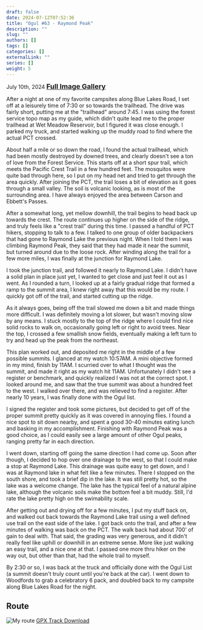 ```yaml
---
draft: false
date: 2024-07-12T07:52:36
title: "Ogul #63 - Raymond Peak"
description: ""
slug: ""
authors: []
tags: []
categories: []
externalLink: ""
series: []
weight: 5
---
```

July 10th, 2024
<a href="../galleries/raymond-peak-gallery/"><font size="4"><b>Full Image Gallery</b></font></a>

After a night at one of my favorite campsites along Blue Lakes Road, I set off at a leisurely time of 7:30 or so towards the trailhead. The drive was fairly short, putting me at the "trailhead" around 7:45. I was using the forest service topo map as my guide, which didn't quite lead me to the proper trailhead at Wet Meadow Reservoir, but I figured it was close enough. I parked my truck, and started walking up the muddy road to find where the actual PCT crossed. 

About half a mile or so down the road, I found the actual trailhead, which had been mostly destroyed by downed trees, and clearly doesn't see a ton of love from the Forest Service. This starts off at a short spur trail, which meets the Pacific Crest Trail in a few hundred feet. The mosquitos were quite bad through here, so I put on my head net and tried to get through the area quickly. After joining the PCT, the trail loses a bit of elevation as it goes through a small valley. The soil is volcanic looking, as is most of the surrounding area. I have always enjoyed the area between Carson and Ebbett's Passes.

After a somewhat long, yet mellow downhill, the trail begins to head back up towards the crest. The route continues up higher on the side of the ridge, and truly feels like a "crest trail" during this time. I passed a handful of PCT hikers, stopping to talk to a few. I talked to one group of older backpackers that had gone to Raymond Lake the previous night. When I told them I was climbing Raymond Peak, they said that they had made it near the summit, but turned around due to the loose rock. After winding along the trail for a few more miles, I was finally at the junction for Raymond Lake. 

I took the junction trail, and followed it nearly to Raymond Lake. I didn't have a solid plan in place just yet, I wanted to get close and just feel it out as I went. As I rounded a turn, I looked up at a fairly gradual ridge that formed a ramp to the summit area, I knew right away that this would be my route. I quickly got off of the trail, and started cutting up the ridge.

As it always goes, being off the trail slowed me down a bit and made things more difficult. I was definitely moving a lot slower, but wasn't moving slow by any means. I stuck mostly to the top of the ridge where I could find nice solid rocks to walk on, occasionally going left or right to avoid trees. Near the top, I crossed a few smallish snow fields, eventually making a left turn to try and head up the peak from the northeast. 

This plan worked out, and deposited me right in the middle of a few possible summits. I glanced at my watch 10:57AM. A mini objective formed in my mind, finish by 11AM. I scurried over to what I thought was the summit, and made it right as my watch hit 11AM. Unfortunately I didn't see a register or benchmark, and quickly realized I was not at the correct spot. I looked around me, and saw that the true summit was about a hundred feet to the west. I walked over there, and was relieved to find a register. After nearly 10 years, I was finally done with the Ogul list.

I signed the register and took some pictures, but decided to get off of the proper summit pretty quickly as it was covered in annoying flies. I found a nice spot to sit down nearby, and spent a good 30-40 minutes eating lunch and basking in my accomplishment. Finishing with Raymond Peak was a good choice, as I could easily see a large amount of other Ogul peaks, ranging pretty far in each direction. 

I went down, starting off going the same direction I had come up. Soon after though, I decided to hop over one drainage to the west, so that I could make a stop at Raymond Lake. This drainage was quite easy to get down, and I was at Raymond lake in what felt like a few minutes. There I stopped on the south shore, and took a brief dip in the lake. It was still pretty hot, so the lake was a welcome change. The lake has the typical feel of a natural alpine lake, although the volcanic soils make the bottom feel a bit muddy. Still, I'd rate the lake pretty high on the swimability scale.

After getting out and drying off for a few minutes, I put my stuff back on, and walked out back towards the Raymond Lake trail using a well defined use trail on the east side of the lake. I got back onto the trail, and after a few minutes of walking was back on the PCT. The walk back had about 700' of gain to deal with. That said, the grading was very generous, and it didn't really feel like uphill or downhill in an extreme sense. More like just walking an easy trail, and a nice one at that. I passed one more thru hiker on the way out, but other than that, had the whole trail to myself.

By 2:30 or so, I was back at the truck and officially done with the Ogul List (a summit doesn't truly count until you're back at the car). I went down to Woodfords to grab a celebratory 6 pack, and doubled back to my campsite along Blue Lakes Road for the night.


## Route
![My route](https://s3.us-west-1.wasabisys.com/web-assets/raymond-peak-7-10-24/raymond-peak_route.png?classes=shadow)
[GPX Track Download](https://s3.us-west-1.wasabisys.com/web-assets/raymond-peak-7-10-24/raymond-peak_route.gpx)